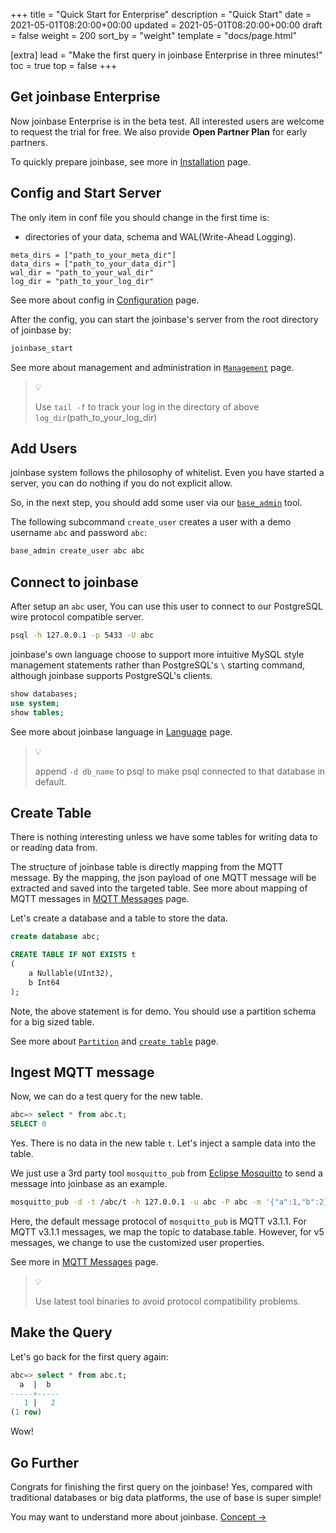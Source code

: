 +++
title = "Quick Start for Enterprise"
description = "Quick Start"
date = 2021-05-01T08:20:00+00:00
updated = 2021-05-01T08:20:00+00:00
draft = false
weight = 200
sort_by = "weight"
template = "docs/page.html"

[extra]
lead = "Make the first query in joinbase Enterprise in three minutes!"
toc = true
top = false
+++

## Get joinbase Enterprise

Now joinbase Enterprise is in the beta test. All interested users are welcome to request the trial for free. We also provide **Open Partner Plan** for early partners.

To quickly prepare joinbase, see more in [Installation](/docs/references/install/) page.

## Config and Start Server
The only item in conf file you should change in the first time is:

* directories of your data, schema and WAL(Write-Ahead Logging).

```
meta_dirs = ["path_to_your_meta_dir"]
data_dirs = ["path_to_your_data_dir"]
wal_dir = "path_to_your_wal_dir"
log_dir = "path_to_your_log_dir"
```

See more about config in [Configuration](/docs/references/conf/) page.

After the config, you can start the joinbase's server from the root directory of joinbase by:
```bash
joinbase_start
```

See more about management and administration in [`Management`](/docs/references/mgmt/) page. 

> 💡
> 
> Use `tail -f` to track your log in the directory of above `log_dir`(path_to_your_log_dir)

## Add Users

joinbase system follows the philosophy of whitelist. Even you have started a server, you can do nothing if you do not explicit allow.

So, in the next step, you should add some user via our [`base_admin`](/docs/references/mgmt#base_admin) tool. 

The following subcommand `create_user` creates a user with a demo username `abc` and password `abc`:
```bash
base_admin create_user abc abc
```

## Connect to joinbase

After setup an `abc` user, You can use this user to connect to our PostgreSQL wire protocol compatible server.

```bash
psql -h 127.0.0.1 -p 5433 -U abc
```

joinbase's own language choose to support more intuitive MySQL style management statements rather than PostgreSQL's  `\` starting command, although joinbase supports PostgreSQL's clients.
```sql
show databases;
use system;
show tables;
```

See more about joinbase language in [Language](/docs/references/lang/) page.

> 💡
> 
> append `-d db_name` to psql to make psql connected to that database in default.

## Create Table

There is nothing interesting unless we have some tables for writing data to or reading data from.

The structure of joinbase table is directly mapping from the MQTT message. By the mapping, the json payload of one MQTT message will be extracted and saved into the targeted table. See more about mapping of MQTT messages in [MQTT Messages](/docs/references/mqtt/) page.

Let's create a database and a table to store the data. 
```sql
create database abc;
```
```sql
CREATE TABLE IF NOT EXISTS t
(
    a Nullable(UInt32),
    b Int64
);
```

Note, the above statement is for demo. You should use a partition schema for a big sized table. 

See more about [`Partition`](/docs/references/concept#partition) and [`create table`](/docs/references/lang#create_table) page.

## Ingest MQTT message

Now, we can do a test query for the new table.

```sql
abc=> select * from abc.t;
SELECT 0
```

Yes. There is no data in the new table `t`. Let's inject a sample data into the table.

We just use a 3rd party tool `mosquitto_pub` from [Eclipse Mosquitto](https://mosquitto.org/) to send a message into joinbase as an example.

```bash
mosquitto_pub -d -t /abc/t -h 127.0.0.1 -u abc -P abc -m '{"a":1,"b":2}'
```
Here, the default message protocol of `mosquitto_pub` is MQTT v3.1.1. For MQTT v3.1.1 messages, we map the topic to database.table. However, for v5 messages, we change to use the customized user properties. 

See more in [MQTT Messages](/docs/references/mqtt/) page.

> 💡
> 
> Use latest tool binaries to avoid protocol compatibility problems.

## Make the Query

Let's go back for the first query again:

```sql
abc=> select * from abc.t;
  a  |  b  
-----+-----
   1 |   2
(1 row)
```

Wow!

## Go Further

Congrats for finishing the first query on the joinbase! Yes, compared with traditional databases or big data platforms, the use of base is super simple!

You may want to understand more about joinbase. [Concept →](/docs/references/concept/)
